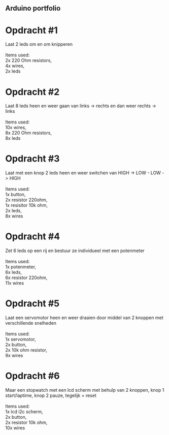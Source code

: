 ## Arduino portfolio
# Opdracht #1 
Laat 2 leds om en om knipperen<br>
<br>
Items used:<br>
2x 220 Ohm resistors,<br>
4x wires,<br>
2x leds<br>

# Opdracht #2
Laat 8 leds heen en weer gaan van links -> rechts en  dan weer rechts -> links<br>
<br>
Items used:<br>
10x wires,<br>
8x 220 Ohm resistors,<br>
8x leds<br>

# Opdracht #3
Laat met een knop 2 leds heen en weer switchen van HIGH -> LOW - LOW -> HIGH<br>
<br>
Items used:<br>
1x button,<br>
2x resistor 220ohm,<br>
1x resisitor 10k ohm,<br>
2x leds,<br>
8x wires<br>

# Opdracht #4
Zet 6 leds op een rij en bestuur ze individueel met een potenmeter<br>
<br>
Items used: <br>
1x potenmeter,<br>
6x leds,<br>
6x resistor 220ohm,<br>
11x wires<br>


# Opdracht #5
Laat een servomotor heen en weer draaien door middel van 2 knoppen met verschillende snelheden<br>
<br>
Items used:<br>
1x servomotor,<br>
2x button,<br>
2x 10k ohm resistor,<br>
9x wires<br>


# Opdracht #6
Maar een stopwatch met een lcd scherm met behulp van 2 knoppen, knop 1 start/laptime, knop 2 pauze, tegelijk = reset<br>
<br>
Items used:<br>
1x lcd i2c scherm,<br>
2x button,<br>
2x resistor 10k ohm,<br>
10x wires<br>